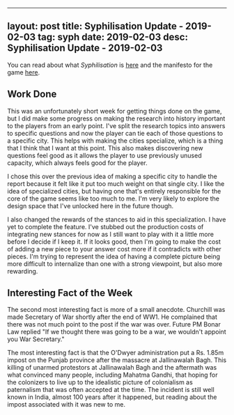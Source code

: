 
---
layout: post
title: Syphilisation Update - 2019-02-03
tag: syph
date: 2019-02-03
desc: Syphilisation Update - 2019-02-03
---


You can read about what *Syphilisation* is [here](/blog/syph/announce) and the manifesto for the game [here](/blog/syph/manifesto).
## Work Done

This was an unfortunately short week for getting things done on the game, but I did make some progress on making the research into history important to the players from an early point. I've split the research topics into answers to specific questions and now the player can tie each of those questions to a specific city. This helps with making the cities specialize, which is a thing that I think that I want at this point. This also makes discovering new questions feel good as it allows the player to use previously unused capacity, which always feels good for the player.


I chose this over the previous idea of making a specific city to handle the report because it felt like it put too much weight on that single city. I like the idea of specialized cities, but having one that's entirely responsible for the core of the game seems like too much to me. I'm very likely to explore the design space that I've unlocked here in the future though.


I also changed the rewards of the stances to aid in this specialization. I have yet to complete the feature. I've stubbed out the production costs of integrating new stances for now as I still want to play with it a little more before I decide if I keep it. If it looks good, then I'm going to make the cost of adding a new piece to your answer cost more if it contradicts with other pieces. I'm trying to represent the idea of having a complete picture being more difficult to internalize than one with a strong viewpoint, but also more rewarding.

## Interesting Fact of the Week

The second most interesting fact is more of a small anecdote. Churchill was made Secretary of War shortly after the end of WW1. He complained that there was not much point to the post if the war was over. Future PM Bonar Law replied "If we thought there was going to be a war, we wouldn't appoint you War Secretary."


The most interesting fact is that the O'Dwyer administration put a Rs. 1.85m impost on the Punjab province after the massacre at Jallinawalah Bagh. This killing of unarmed protestors at Jallinawalah Bagh and the aftermath was what convinced many people, including Mahatma Gandhi, that hoping for the colonizers to live up to the idealistic picture of colonialism as paternalism that was often accepted at the time. The incident is still well known in India, almost 100 years after it happened, but reading about the impost associated with it was new to me.

